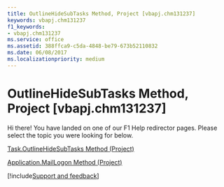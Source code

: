 ```yaml
---
title: OutlineHideSubTasks Method, Project [vbapj.chm131237]
keywords: vbapj.chm131237
f1_keywords:
- vbapj.chm131237
ms.service: office
ms.assetid: 388ffca9-c5da-4848-be79-673b52110832
ms.date: 06/08/2017
ms.localizationpriority: medium
---
```



# OutlineHideSubTasks Method, Project [vbapj.chm131237]

Hi there! You have landed on one of our F1 Help redirector pages. Please select the topic you were looking for below.

[Task.OutlineHideSubTasks Method (Project)](https://msdn.microsoft.com/library/877e8248-3e3f-1816-0799-52fb5cda1d60%28Office.15%29.aspx)

[Application.MailLogon Method (Project)](https://msdn.microsoft.com/library/0047a6ea-ea36-498c-e744-c4c88a08baae%28Office.15%29.aspx)

[!include[Support and feedback](~/includes/feedback-boilerplate.md)]